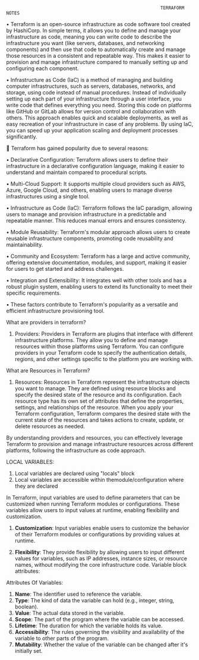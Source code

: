                                                               TERRAFORM NOTES

•	Terraform is an open-source infrastructure as code software tool created by HashiCorp. In simple terms, it allows you to define and manage your infrastructure as code, meaning you can write code to describe the infrastructure you want (like servers, databases, and networking components) and then use that code to automatically create and manage those resources in a consistent and repeatable way. This makes it easier to provision and manage infrastructure compared to manually setting up and configuring each component.  

•	Infrastructure as Code (IaC) is a method of managing and building computer infrastructures, such as servers, databases, networks, and storage, using code instead of manual procedures. Instead of individually setting up each part of your infrastructure through a user interface, you write code that defines everything you need. Storing this code on platforms like GitHub or GitLab allows for version control and collaboration with others. This approach enables quick and scalable deployments, as well as easy recreation of your infrastructure in case of any problems. By using IaC, you can speed up your application scaling and deployment processes significantly.  





	Terraform has gained popularity due to several reasons:

•	Declarative Configuration: Terraform allows users to define their infrastructure in a declarative configuration language, making it easier to understand and maintain compared to procedural scripts.

•	Multi-Cloud Support: It supports multiple cloud providers such as AWS, Azure, Google Cloud, and others, enabling users to manage diverse infrastructures using a single tool.

•	Infrastructure as Code (IaC): Terraform follows the IaC paradigm, allowing users to manage and provision infrastructure in a predictable and repeatable manner. This reduces manual errors and ensures consistency.

•	Module Reusability: Terraform's modular approach allows users to create reusable infrastructure components, promoting code reusability and maintainability.

•	Community and Ecosystem: Terraform has a large and active community, offering extensive documentation, modules, and support, making it easier for users to get started and address challenges.

•	Integration and Extensibility: It integrates well with other tools and has a robust plugin system, enabling users to extend its functionality to meet their specific requirements.

•	These factors contribute to Terraform's popularity as a versatile and efficient infrastructure provisioning tool.  


What are providers in terraform?

1. Providers: Providers in Terraform are plugins that interface with different infrastructure platforms. They allow you to define and manage resources within those platforms using Terraform. You can configure providers in your Terraform code to specify the authentication details, regions, and other settings specific to the platform you are working with.

What are Resources in Terraform?

1. Resources: Resources in Terraform represent the infrastructure objects you want to manage. They are defined using resource blocks and specify the desired state of the resource and its configuration. Each resource type has its own set of attributes that define the properties, settings, and relationships of the resource. When you apply your Terraform configuration, Terraform compares the desired state with the current state of the resources and takes actions to create, update, or delete resources as needed.

By understanding providers and resources, you can effectively leverage Terraform to provision and manage infrastructure resources across different platforms, following the infrastructure as code approach.

LOCAL VARIABLES:
1.  Local variables are declared using "locals" block
2.  Local variables are accessible within themodule/configuration where they are declared

 In Terraform, input variables are used to define parameters that can be customized when running Terraform modules or configurations. These variables allow users to input values at runtime, enabling flexibility and customization.

1. **Customization**: Input variables enable users to customize the behavior of their Terraform modules or configurations by providing values at runtime.
  
2. **Flexibility**: They provide flexibility by allowing users to input different values for variables, such as IP addresses, instance sizes, or resource names, without modifying the core infrastructure code.
Variable block attributes:

Attributes Of Variables:
 1. **Name**: The identifier used to reference the variable.
2. **Type**: The kind of data the variable can hold (e.g., integer, string, boolean).
3. **Value**: The actual data stored in the variable.
4. **Scope**: The part of the program where the variable can be accessed.
5. **Lifetime**: The duration for which the variable holds its value.
6. **Accessibility**: The rules governing the visibility and availability of the variable to other parts of the program.
7. **Mutability**: Whether the value of the variable can be changed after it's initially set.
       
